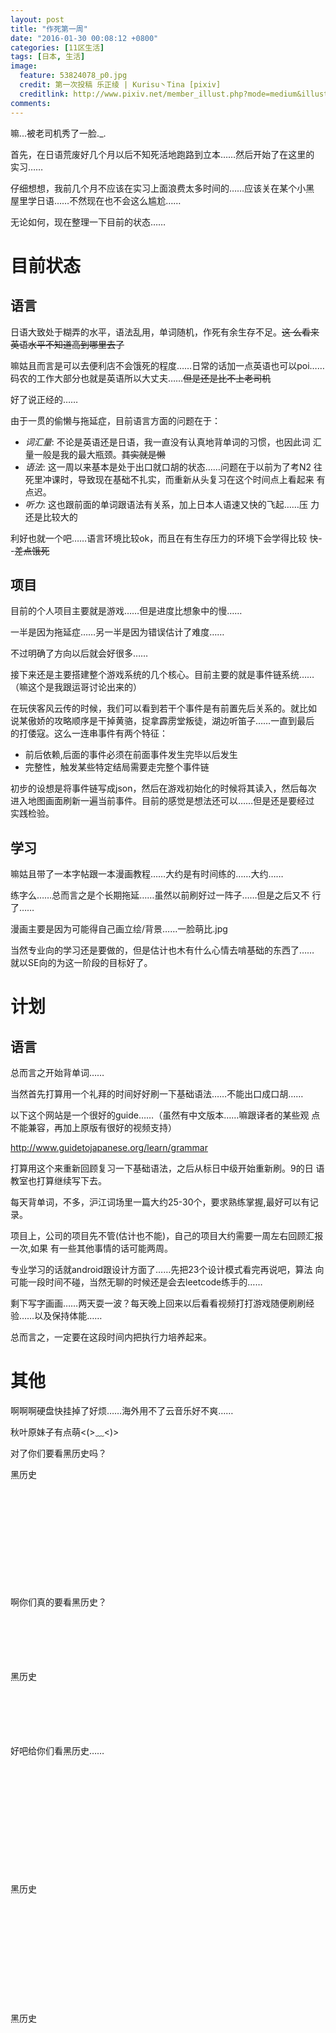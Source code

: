 ```yaml
---
layout: post
title: "作死第一周"
date: "2016-01-30 00:08:12 +0800"
categories: [11区生活] 
tags: [日本, 生活]
image: 
  feature: 53824078_p0.jpg
  credit: 第一次投稿 乐正绫 | Kurisu丶Tina [pixiv] 
  creditlink: http://www.pixiv.net/member_illust.php?mode=medium&illust_id=53824078
comments: 
---
```


嘛...被老司机秀了一脸._.


首先，在日语荒废好几个月以后不知死活地跑路到立本……然后开始了在这里的
实习……

仔细想想，我前几个月不应该在实习上面浪费太多时间的……应该关在某个小黑
屋里学日语……不然现在也不会这么尴尬……


无论如何，现在整理一下目前的状态……

# 目前状态

## 语言

日语大致处于糊弄的水平，语法乱用，单词随机，作死有余生存不足。<del>这
么看来英语水平不知道高到哪里去了</del>


嘛姑且而言是可以去便利店不会饿死的程度……日常的话加一点英语也可以poi……码农的工作大部分也就是英语所以大丈夫……<del>但是还是比不上老司机</del>



好了说正经的……

由于一贯的偷懒与拖延症，目前语言方面的问题在于：

- *词汇量*: 不论是英语还是日语，我一直没有认真地背单词的习惯，也因此词
  汇量一般是我的最大瓶颈。<del>其实就是懒</del>
- *语法*: 这一周以来基本是处于出口就口胡的状态……问题在于以前为了考N2
  往死里冲课时，导致现在基础不扎实，而重新从头复习在这个时间点上看起来
  有点迟。
- *听力*: 这也跟前面的单词跟语法有关系，加上日本人语速又快的飞起……压
  力还是比较大的
  
利好也就一个吧……语言环境比较ok，而且在有生存压力的环境下会学得比较
快- -<del>差点饿死</del>


## 项目

目前的个人项目主要就是游戏……但是进度比想象中的慢……

一半是因为拖延症……另一半是因为错误估计了难度……

不过明确了方向以后就会好很多……

接下来还是主要搭建整个游戏系统的几个核心。目前主要的就是事件链系统……
（嘛这个是我跟运哥讨论出来的）

在玩侠客风云传的时候，我们可以看到若干个事件是有前置先后关系的。就比如
说某傲娇的攻略顺序是干掉黄骆，捉拿霹雳堂叛徒，湖边听笛子……一直到最后
的打倭寇。这么一连串事件有两个特征：

- 前后依赖,后面的事件必须在前面事件发生完毕以后发生
- 完整性，触发某些特定结局需要走完整个事件链

初步的设想是将事件链写成json，然后在游戏初始化的时候将其读入，然后每次
进入地图画面刷新一遍当前事件。目前的感觉是想法还可以……但是还是要经过
实践检验。

## 学习

嘛姑且带了一本字帖跟一本漫画教程……大约是有时间练的……大约……

练字么……总而言之是个长期拖延……虽然以前刷好过一阵子……但是之后又不
行了……

漫画主要是因为可能得自己画立绘/背景……一脸萌比.jpg

当然专业向的学习还是要做的，但是估计也木有什么心情去啃基础的东西了……
就以SE向的为这一阶段的目标好了。

# 计划

## 语言

总而言之开始背单词……

当然首先打算用一个礼拜的时间好好刷一下基础语法……不能出口成口胡……

以下这个网站是一个很好的guide……（虽然有中文版本……嘛跟译者的某些观
点不能兼容，再加上原版有很好的视频支持）

http://www.guidetojapanese.org/learn/grammar

打算用这个来重新回顾复习一下基础语法，之后从标日中级开始重新刷。9的日
语教室也打算继续写下去。

每天背单词，不多，沪江词场里一篇大约25-30个，要求熟练掌握,最好可以有记
录。

项目上，公司的项目先不管(估计也不能)，自己的项目大约需要一周左右回顾汇报一次,如果
有一些其他事情的话可能两周。

专业学习的话就android跟设计方面了……先把23个设计模式看完再说吧，算法
向可能一段时间不碰，当然无聊的时候还是会去leetcode练手的……

剩下写字画画……两天耍一波？每天晚上回来以后看看视频打打游戏随便刷刷经
验……以及保持体能……

总而言之，一定要在这段时间内把执行力培养起来。

# 其他

啊啊啊硬盘快挂掉了好烦……海外用不了云音乐好不爽……

秋叶原妹子有点萌<(>﹏<)>


对了你们要看黑历史吗？

<div class="heimu" hint="你知道的太多了">
黑历史                                                                              
<br />
<br />
<br />
<br />
<br />
<br />
<br />
<br />
<br />
<br />
<br />
</div>


啊你们真的要看黑历史？


<div class="heimu" hint="你知道的太多了">
<br />
<br />
<br />
<br />
<br />
黑历史                                                                              
<br />
<br />
<br />
<br />
<br />
<br />
</div>

好吧给你们看黑历史……

<div class="heimu" hint="你知道的太多了">
<br />
<br />
<br />
<br />
<br />
<br />
<br />
<br />
<br />
<br />
<br />
黑历史                                                                              
</div>


<div class="heimu" hint="你知道的太多了">
<br />
<br />
<br />
<br />
<br />
<br />
<br />
<br />
<br />
<br />
<br />
黑历史                                                                              
</div>


<div class="heimu" hint="你知道的太多了">
                                                                       
</div>



